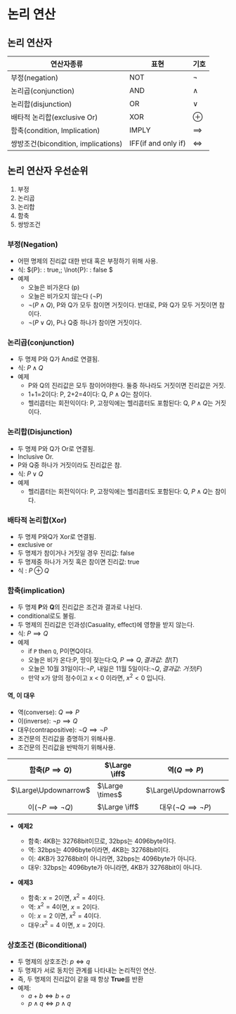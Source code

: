 # 논리 연산
## 논리 연산자

|연산자종류 |표현 | 기호|
|---|---|---|
|  부정(negation)| NOT |$\lnot$|
|  논리곱(conjunction)|AND |$\land$|
|  논리합(disjunction)|OR |$\lor$|
|  배타적 논리합(exclusive Or) |XOR|$\oplus$|
| 함축(condition, Implication) | IMPLY | $\implies$|
| 쌍방조건(bicondition, implications) | IFF(if and only if) |$\iff$|

## 논리 연산자 우선순위

1. 부정
2. 논리곱
3. 논리합
4. 함축
5. 쌍방조건

### 부정(Negation)
- 어떤 명제의 진리값 대한 반대 혹은 부정하기 위해 사용.
- 식: ${P}: \: true,\; \lnot{P}: \: false $
- 예제
  - 오늘은 비가온다 (p)
  - 오늘은 비가오지 않는다 ($\lnot$P)
  - $\lnot(P \land Q)$, P와 Q가 모두 참이면 거짓이다. 반대로, P와 Q가 모두 거짓이면 참이다.
  - $\lnot(P \lor Q)$, P나 Q중 하나가 참이면 거짓이다.

### 논리곱(conjunction)
- 두 명제 P와 Q가 And로 연결됨.
- 식: ${P} \land {Q}$
- 예제
  - P와 Q의 진리값은 모두 참이어야한다. 둘중 하나라도 거짓이면 진리값은 거짓.
  - 1+1=2이다: P, 2+2=4이다: Q, $P \land Q$는 참이다.
  - 헬리콥터는 회전익이다: P, 고정익에는 헬리콥터도 포함된다: Q, $P \land Q$는 거짓이다.

### 논리합(Disjunction)
- 두 명제 P와 Q가 Or로 연결됨.
- Inclusive Or.
- P와 Q중 하나가 거짓이라도 진리값은 참.
- 식: $P \lor Q$
- 예제
  - 헬리콥터는 회전익이다: P, 고정익에는 헬리콥터도 포함된다: Q, $P \land Q$는 참이다.

### 배타적 논리합(Xor)
- 두 명제 P와Q가 Xor로 연결됨.
- exclusive or
- 두 명제가 참이거나 거짓일 경우 진리값: false
- 두 명제중 하나가 거짓 혹은 참이면 진리값: true
- 식 : $P \oplus Q$
 

### 함축(implication)
- 두 명제 **P**와 **Q**의 진리값은 조건과 결과로 나뉜다.
- conditional로도 불림.
- 두 명제의 진리값은 인과성(Casuality, effect)에 영향을 받지 않는다.
- 식: $P \implies Q$
- 예제 
  - if `P` then `Q`, P이면Q이다.
  - 오늘은 비가 온다:P, 땅이 젖는다:Q, $P \implies Q, 결과값: \:참(T)$
  - 오늘은 10월 31일이다:$\lnot{P}$, 내일은 11월 5일이다:$\lnot{Q}, 결과값: \: 거짓(F)$ 
  - 만약 x가 양의 정수이고 x < 0 이라면, $x^{2} < 0$ 입니다. 

#### 역, 이 대우
  - 역(converse): $Q \implies P$
  - 이(inverse): $\lnot p \implies Q$
  - 대우(contrapositive): $\lnot Q \implies \lnot P$
  - 조건문의 진리값을 증명하기 위해사용.
  - 조건문의 진리값을 반박하기 위해사용.

   |      함축($P \implies Q$)      | $\Large \iff$   |        역($Q \implies P$)        |
   |:------------------------------:| --------------- |:--------------------------------:|
   |      $\Large\Updownarrow$      | $\Large \times$ |       $\Large\Updownarrow$       |
   | 이($\lnot P \implies \lnot Q$) | $\Large \iff$   | 대우($\lnot Q \implies \lnot P$) |


- **예제2**
  - 함축: 4KB는 32768bit이므로, 32bps는 4096byte이다.
  - 역: 32bps는 4096byte이라면, 4KB는 32768bit이다.
  - 이: 4KB가 32768bit이 아니라면, 32bps는 4096byte가 아니다.
  - 대우: 32bps는 4096byte가 아니라면, 4KB가 32768bit이 아니다.

- **예제3**
  - 함축: $x = 2$이면, $x^2 =4$이다.
  - 역: $x^2 = 4$이면, $x=2$이다.
  - 이: $x = 2$ 이면, $x^2=4$이다.
  - 대우:$x^2 = 4$ 이면, $x=2$이다.
  
### 상호조건 (Biconditional)
- 두 명제의 상호조건: $p \iff q$
- 두 명제가 서로 동치인 관계를 나타내는 논리적인 연산.
- 즉, 두 명제의 진리값이 같을 때 항상 **True**를 반환
- 예제: 
	-  $a + b \iff b + a$
	-  $p \land q \iff p \land q$
	